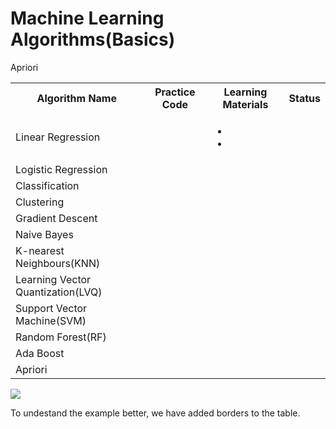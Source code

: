 
<h1>Machine Learning Algorithms(Basics)</h2>

<table style="width:100%">
  <tr>
    <th>Algorithm Name</th>
    <th>Practice Code</th>
    <th>Learning Materials</th>
    <th>Status</>
  </tr>
  <tr>
    <td>Linear Regression</td>
    <td></td>
    <td><ul>
    <li><a href=""></a></li>
    <li><a href=""><a></li>
    </ul>
     <td>
     </td>
  </tr>
  <tr>
   <td>Logistic Regression</td>
  </tr>
   <tr>
   <td>Classification</td>
  </tr>
    <tr>
   <td>Clustering</td>
  </tr>  
  <tr>
   <td>Gradient Descent</td>
  </tr>
   <tr>
   <td>Naive Bayes</td>
  </tr>
   <tr>
   <td>K-nearest Neighbours(KNN)</td>
  </tr>
    <tr>
   <td>Learning Vector Quantization(LVQ)</td>
  </tr>
  <tr>
   <td>Support Vector Machine(SVM)</td>
  </tr>
    <tr>
   <td>Random Forest(RF)</td>
  </tr>
    <tr>
   <td>Ada Boost</td>
  </tr>
  <tr>
   <td>Apriori</td>
  </tr>

   Apriori
</table>
<image src="https://cdn-clekk.nitrocdn.com/tkvYXMZryjYrSVhxKeFTeXElceKUYHeV/assets/static/optimized/rev-5ea28ac/wp-content/uploads/2021/05/machine-learning-types-infographics_1-1536x695.png">
<p>To undestand the example better, we have added borders to the table.</p>

</body>
</html>

